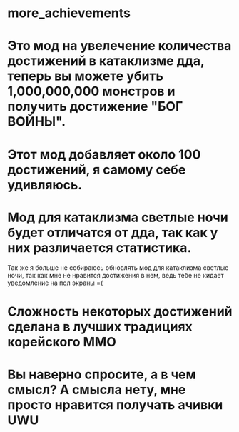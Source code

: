 # more_achievements

# Это мод на увелечение количества достижений в катаклизме дда, теперь вы можете убить 1,000,000,000 монстров и получить достижение "БОГ ВОЙНЫ".
# Этот мод добавляет около 100 достижений, я самому себе удивляюсь.
# Мод для катаклизма светлые ночи будет отличатся от дда, так как у них различается статистика.
Так же я больше не собираюсь обновлять мод для катаклизма светлые ночи, так как мне не нравится достижения в нем, ведь тебе не кидает уведомление на пол экраны =(
# Сложность некоторых достижений сделана в лучших традициях корейского ММО 
# Вы наверно спросите, а в чем смысл? А смысла нету, мне просто нравится получать ачивки UWU
